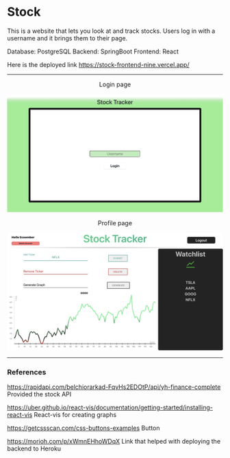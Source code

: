 # Stock
This is a website that lets you look at and track stocks. Users log in with a username and it brings them to their page.

Database: PostgreSQL
Backend: SpringBoot 
Frontend: React

Here is the deployed link
https://stock-frontend-nine.vercel.app/

<hr>
<p align="center">
Login page
</p>


![Login Image](./images/login.png)

<p align="center">
Profile page
</p>

![Profile Image](./images/profile.png)

<hr>

### References
https://rapidapi.com/belchiorarkad-FqvHs2EDOtP/api/yh-finance-complete
Provided the stock API

https://uber.github.io/react-vis/documentation/getting-started/installing-react-vis
React-vis for creating graphs

https://getcssscan.com/css-buttons-examples
Button

https://morioh.com/p/xWmnEHhoWDqX
Link that helped with deploying the backend to Heroku
